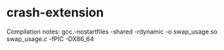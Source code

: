 crash-extension
===============
Compilation notes:
gcc -nostartfiles -shared -rdynamic -o swap_usage.so swap_usage.c -fPIC -DX86_64
